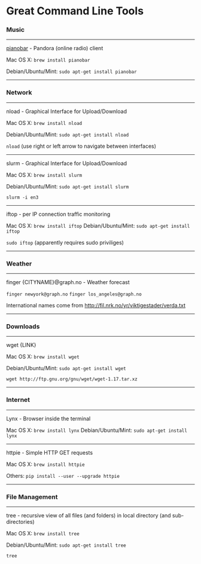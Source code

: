 # Great Command Line Tools

### Music

---

[pianobar](https://github.com/PromyLOPh/pianobar) - Pandora (online radio) client

Mac OS X: `brew install pianobar`

Debian/Ubuntu/Mint: `sudo apt-get install pianobar`

---

### Network

---

nload - Graphical Interface for Upload/Download

Mac OS X: `brew install nload`

Debian/Ubuntu/Mint: `sudo apt-get install nload`

`nload` (use right or left arrow to navigate between interfaces)

---

slurm - Graphical Interface for Upload/Download

Mac OS X: `brew install slurm`

Debian/Ubuntu/Mint: `sudo apt-get install slurm`

`slurm -i en3`

---

iftop - per IP connection traffic monitoring

Mac OS X: `brew install iftop`
Debian/Ubuntu/Mint: `sudo apt-get install iftop`

`sudo iftop` (apparently requires sudo priviliges)

---

### Weather

---

finger {CITYNAME}@graph.no - Weather forecast

`finger newyork@graph.no`
`finger los_angeles@graph.no`

International names come from http://fil.nrk.no/yr/viktigestader/verda.txt

---

### Downloads

---

wget {LINK}

Mac OS X: `brew install wget`

Debian/Ubuntu/Mint: `sudo apt-get install wget`

`wget http://ftp.gnu.org/gnu/wget/wget-1.17.tar.xz`

---

### Internet

---

Lynx - Browser inside the terminal

Mac OS X: `brew install lynx`
Debian/Ubuntu/Mint: `sudo apt-get install lynx`

---

httpie - Simple HTTP GET requests

Mac OS X: `brew install httpie`

Others: `pip install --user --upgrade httpie`

---

### File Management

---

tree - recursive view of all files (and folders) in local directory (and sub-directories)

Mac OS X: `brew install tree`

Debian/Ubuntu/Mint: `sudo apt-get install tree`

`tree`
